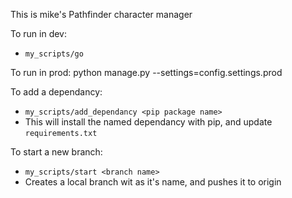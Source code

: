 This is mike's Pathfinder character manager

To run in dev:
- `my_scripts/go`

To run in prod:
python manage.py --settings=config.settings.prod

To add a dependancy:
- `my_scripts/add_dependancy <pip package name>`
- This will install the named dependancy with pip, and update `requirements.txt`

To start a new branch:
- `my_scripts/start <branch name>`
- Creates a local branch wit <branch name> as it's name, and pushes it to origin
